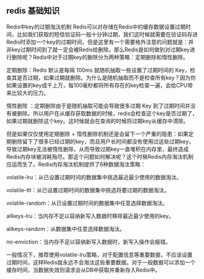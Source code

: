 ## redis 基础知识
Redis中key的过期淘汰机制
Redis可以对存储在Redis中的缓存数据设置过期时间，比如我们获取的短信验证码一般十分钟过期，我们这时候就需要在验证码存进Redis时添加一个key的过期时间，但是这里有一个需要格外注意的问题就是：并非key过期时间到了就一定会被Redis给删除。那么Redis是如何做到对过期key进行删除呢？Redis中对于过期key的删除分为两种策略：定期删除和惰性删除。

定期删除：Redis 默认是每隔 100ms 就随机抽取一些设置了过期时间的 Key，检查其是否过期，如果过期就删除。为什么是随机抽取而不是检查所有key？因为你如果设置的key成千上万，每100毫秒都将所有存在的key检查一遍，会给CPU带来比较大的压力。

惰性删除 ：定期删除由于是随机抽取可能会导致很多过期 Key 到了过期时间并没有被删除。所以用户在从缓存获取数据的时候，redis会检查这个key是否过期了，如果过期就删除这个key。这时候就会在查询的时候将过期key从缓存中清除。

但是如果仅仅使用定期删除 + 惰性删除机制还是会留下一个严重的隐患：如果定期删除留下了很多已经过期的key，而且用户长时间都没有使用过这些过期key，导致过期key无法被惰性删除，从而导致过期key一直堆积在内存里，最终造成Redis内存块被消耗殆尽。那这个问题如何解决呢？这个时候Redis内存淘汰机制应运而生了。Redis内存淘汰机制提供了6种数据淘汰策略：

volatile-lru：从已设置过期时间的数据集中挑选最近最少使用的数据淘汰。

volatile-ttl：从已设置过期时间的数据集中挑选将要过期的数据淘汰。

volatile-random：从已设置过期时间的数据集中任意选择数据淘汰。

allkeys-lru：当内存不足以容纳新写入数据时移除最近最少使用的key。

allkeys-random：从数据集中任意选择数据淘汰。

no-enviction：当内存不足以容纳新写入数据时，新写入操作会报错。

一般情况下，推荐使用volatile-lru策略，对于配置信息等重要数据，不应该设置过期时间，这样Redis就永远不会淘汰这些重要数据。对于一般数据可以添加一个缓存时间，当数据失效则请求会从DB中获取并重新存入Redis中。